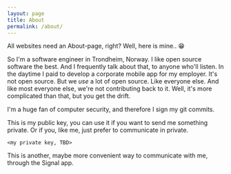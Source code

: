 ```yaml
---
layout: page
title: About
permalink: /about/
---
```


All websites need an About-page, right? Well, here is mine.. 😁

So I'm a software engineer in Trondheim, Norway. I like open source software the best. And I frequently talk about that, to anyone who'll listen. In the daytime I paid to develop a corporate mobile app for my employer. It's not open source. But we _use_ a lot of open source. Like everyone else. And like most everyone else, we're not contributing back to it. Well, it's more complicated than that, but you get the drift.

I'm a huge fan of computer security, and therefore I sign my git commits.

This is my public key, you can use it if you want to send me something private. Or if you, like me, just prefer to communicate in private.

```text
<my private key, TBD>
```

This is another, maybe more convenient way to communicate with me, through the Signal app.
